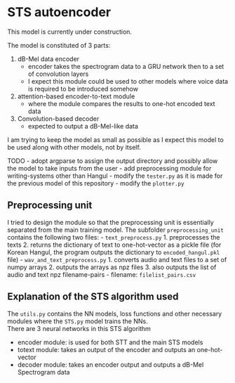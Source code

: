 # STS autoencoder

This model is currently under construction.

The model is constituted of 3 parts:
1. dB-Mel data encoder
	- encoder takes the spectrogram data to a GRU network then to a set of convolution layers
	- I expect this module could be used to other models where voice data is required to be introduced somehow
2. attention-based encoder-to-text module
	- where the module compares the results to one-hot encoded text data
3. Convolution-based decoder
	- expected to output a dB-Mel-like data

I am trying to keep the model as small as possible as I expect this model to be used along with other models, not by itself.

TODO
	- adopt argparse to assign the output directory and possibly allow the model to take inputs from the user
	- add preprocessing module for writing-systems other than Hangul
	- modify the `tester.py` as it is made for the previous model of this repository
	- modify the `plotter.py`

## Preprocessing unit
I tried to design the module so that the preprocessing unit is essentially separated from the main training model. The subfolder `preprocessing_unit` contains the following two files:
	- `text_preprocess.py`
		1. preprocesses the texts
		2. returns the dictionary of text to one-hot-vector as a pickle file (for Korean Hangul, the program outputs the dictionary to `encoded_hangul.pkl` file)
	- `wav_and_text_preprocess.py`
		1. converts audio and text files to a set of numpy arrays
		2. outputs the arrays as npz files
		3. also outputs the list of audio and text npz filename-pairs
			- filename: `filelist_pairs.csv`

## Explanation of the STS algorithm used
The `utils.py` contains the NN models, loss functions and other necessary modules where the `STS.py` model trains the NNs. \
There are 3 neural networks in this STS algorithm
- encoder module: is used for both STT and the main STS models
- totext module: takes an output of the encoder and outputs an one-hot-vector
- decoder module: takes an encoder output and outputs a dB-Mel Spectrogram data  
